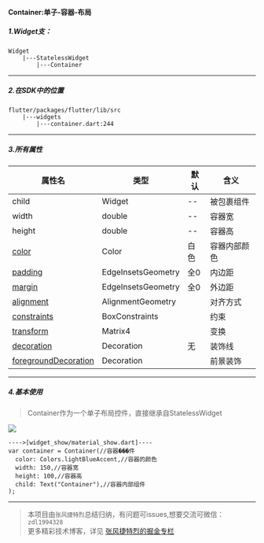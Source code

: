#### Container:单子-容器-布局

##### 1.Widget支：

```
Widget 
    |---StatelessWidget
        |---Container
```

---

##### 2.在SDK中的位置

```
flutter/packages/flutter/lib/src
    |---widgets
        |---container.dart:244
```


---

##### 3.所有属性


属性名 | 类型 | 默认|含义
---|---|---|---
child | Widget|--|被包裹组件
width | double|--|容器宽
height | double|--|容器高
[color](https://github.com/FlutterJourney/flutter_widget_unit/blob/master/Flutter属性集/color:Color.md)|Color|白色|容器内部颜色
[padding](https://github.com/FlutterJourney/flutter_widget_unit/blob/master/Flutter属性集/padding:EdgeInsetsGeometry.md)| EdgeInsetsGeometry|全0|内边距
[margin](https://github.com/FlutterJourney/flutter_widget_unit/blob/master/Flutter属性集/margin:EdgeInsetsGeometry.md)| EdgeInsetsGeometry|全0|外边距
[alignment](https://github.com/FlutterJourney/flutter_widget_unit/blob/master/Flutter属性集/alignment:AlignmentGeometry.md)|AlignmentGeometry||对齐方式
[constraints](https://github.com/FlutterJourney/flutter_widget_unit/blob/master/Flutter属性集/constraints:BoxConstraints.md)|BoxConstraints||约束
[transform](https://github.com/FlutterJourney/flutter_widget_unit/blob/master/Flutter属性集/transform:Matrix4.md)|Matrix4||变换
[decoration](https://github.com/FlutterJourney/flutter_widget_unit/blob/master/Flutter属性集/decoration:Decoration.md)|Decoration|无|装饰线
[foregroundDecoration](https://github.com/FlutterJourney/flutter_widget_unit/blob/master/Flutter属性集/foregroundDecoration:Decoration.md)|Decoration||前景装饰

---

##### 4.基本使用

>Container作为一个单子布局控件，直接继承自StatelessWidget  


![](https://user-gold-cdn.xitu.io/2019/7/8/16bd028b8213d7a8?w=1101&h=392&f=png&s=41227)


```
---->[widget_show/material_show.dart]----
var container = Container(//容器���件
  color: Colors.lightBlueAccent,//容器的颜色
  width: 150,//容器宽
  height: 100,//容器高
  child: Text("Container"),//容器内部组件
);
```

---

>本项目由`张风捷特烈`总结归纳，有问题可issues,想要交流可微信：`zdl1994328`  
更多精彩技术博客，详见 [张风捷特烈的掘金专栏](https://juejin.im/user/5b42c0656fb9a04fe727eb37)       
